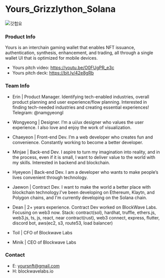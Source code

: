 # Yours_Grizzlython_Solana

![깃헙요](https://user-images.githubusercontent.com/110335540/225206712-8a78717d-996c-4f7f-8c43-fa80230c87ce.png)

### Product Info
Yours is an interchain gaming wallet that enables NFT issuance, authentication, synthesis, enhancement, and trading, all through a single wallet UI that is optimized for mobile devices.

- Yours pitch video: https://youtu.be/O0FUgPR_e3c <br/>
- Yours pitch deck: https://bit.ly/42e8gRb

### Team Info
- Erin | Product Manager. Identifying tech-enabled industries, overall product planning and user experience/flow planning. Interested in finding tech-needed industries and creating essential experiences! Telegram: @namgyeongl

- Wongyeong | Designer. I’m a ui/ux designer who values ​​the user experience. I also love and enjoy the work of visualization.

- Chaeyeon | Front-end Dev. I’m a web developer who creates fun and convenience. Constantly working to become a better developer.

- Minjae | Back-end Dev. I aspire to turn my imagination into reality, and in the process, even if it is small, I want to deliver value to the world with my skills. Interested in backend and blockchain.

- Hyeyeon | Back-end Dev. I am a developer who wants to make people’s lives convenient through technology.

- Jaewon | Contract Dev. I want to make the world a better place with blockchain technology.I've been developing on Ethereum, Klaytn, and Polygon chains, and I'm currently developing on the Solana chain.

- Dean | 2+ years experience. Contract Dev worked on BlockWave Labs. Focusing on web3 now. Stack: contract(sol), hardhat, truffle, ethers.js, web3.js, ts, js, react, near contract(rust), web3 connect, express, flutter, discord bot, aws(ec2, s3, route53, load balancer)

- Toil | CFO of Blockwave Labs

- Minik | CEO of Blockwave Labs

### Contact
- E: yoursnft@gmail.com <br/>
- H: blockwavelabs.io

